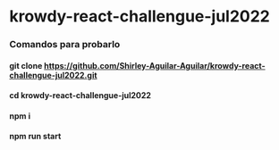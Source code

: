 # krowdy-react-challengue-jul2022

### Comandos para probarlo
#### git clone https://github.com/Shirley-Aguilar-Aguilar/krowdy-react-challengue-jul2022.git
#### cd krowdy-react-challengue-jul2022
#### npm i
#### npm run start
